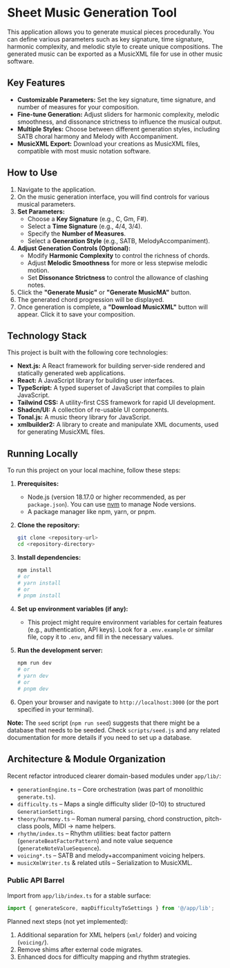 # Sheet Music Generation Tool

This application allows you to generate musical pieces procedurally. You can define various parameters such as key signature, time signature, harmonic complexity, and melodic style to create unique compositions. The generated music can be exported as a MusicXML file for use in other music software.

## Key Features

*   **Customizable Parameters:** Set the key signature, time signature, and number of measures for your composition.
*   **Fine-tune Generation:** Adjust sliders for harmonic complexity, melodic smoothness, and dissonance strictness to influence the musical output.
*   **Multiple Styles:** Choose between different generation styles, including SATB choral harmony and Melody with Accompaniment.
*   **MusicXML Export:** Download your creations as MusicXML files, compatible with most music notation software.

## How to Use

1.  Navigate to the application.
2.  On the music generation interface, you will find controls for various musical parameters.
3.  **Set Parameters:**
    *   Choose a **Key Signature** (e.g., C, Gm, F#).
    *   Select a **Time Signature** (e.g., 4/4, 3/4).
    *   Specify the **Number of Measures**.
    *   Select a **Generation Style** (e.g., SATB, MelodyAccompaniment).
4.  **Adjust Generation Controls (Optional):**
    *   Modify **Harmonic Complexity** to control the richness of chords.
    *   Adjust **Melodic Smoothness** for more or less stepwise melodic motion.
    *   Set **Dissonance Strictness** to control the allowance of clashing notes.
5.  Click the **"Generate Music"** or **"Generate MusicMA"** button.
6.  The generated chord progression will be displayed.
7.  Once generation is complete, a **"Download MusicXML"** button will appear. Click it to save your composition.

## Technology Stack

This project is built with the following core technologies:

*   **Next.js:** A React framework for building server-side rendered and statically generated web applications.
*   **React:** A JavaScript library for building user interfaces.
*   **TypeScript:** A typed superset of JavaScript that compiles to plain JavaScript.
*   **Tailwind CSS:** A utility-first CSS framework for rapid UI development.
*   **Shadcn/UI:** A collection of re-usable UI components.
*   **Tonal.js:** A music theory library for JavaScript.
*   **xmlbuilder2:** A library to create and manipulate XML documents, used for generating MusicXML files.

## Running Locally

To run this project on your local machine, follow these steps:

1.  **Prerequisites:**
    *   Node.js (version 18.17.0 or higher recommended, as per `package.json`). You can use [nvm](https://github.com/nvm-sh/nvm) to manage Node versions.
    *   A package manager like npm, yarn, or pnpm.

2.  **Clone the repository:**
    ```bash
    git clone <repository-url>
    cd <repository-directory>
    ```

3.  **Install dependencies:**
    ```bash
    npm install
    # or
    # yarn install
    # or
    # pnpm install
    ```

4.  **Set up environment variables (if any):**
    *   This project might require environment variables for certain features (e.g., authentication, API keys). Look for a `.env.example` or similar file, copy it to `.env`, and fill in the necessary values.

5.  **Run the development server:**
    ```bash
    npm run dev
    # or
    # yarn dev
    # or
    # pnpm dev
    ```

6.  Open your browser and navigate to `http://localhost:3000` (or the port specified in your terminal).

**Note:** The `seed` script (`npm run seed`) suggests that there might be a database that needs to be seeded. Check `scripts/seed.js` and any related documentation for more details if you need to set up a database.

## Architecture & Module Organization

Recent refactor introduced clearer domain-based modules under `app/lib/`:

* `generationEngine.ts` – Core orchestration (was part of monolithic `generate.ts`).
* `difficulty.ts` – Maps a single difficulty slider (0–10) to structured `GenerationSettings`.
* `theory/harmony.ts` – Roman numeral parsing, chord construction, pitch-class pools, MIDI → name helpers.
* `rhythm/index.ts` – Rhythm utilities: beat factor pattern (`generateBeatFactorPattern`) and note value sequence (`generateNoteValueSequence`).
* `voicing*.ts` – SATB and melody+accompaniment voicing helpers.
* `musicXmlWriter.ts` & related utils – Serialization to MusicXML.

### Public API Barrel
Import from `app/lib/index.ts` for a stable surface:
```ts
import { generateScore, mapDifficultyToSettings } from '@/app/lib';
```

Planned next steps (not yet implemented):
1. Additional separation for XML helpers (`xml/` folder) and voicing (`voicing/`).
2. Remove shims after external code migrates.
3. Enhanced docs for difficulty mapping and rhythm strategies.

